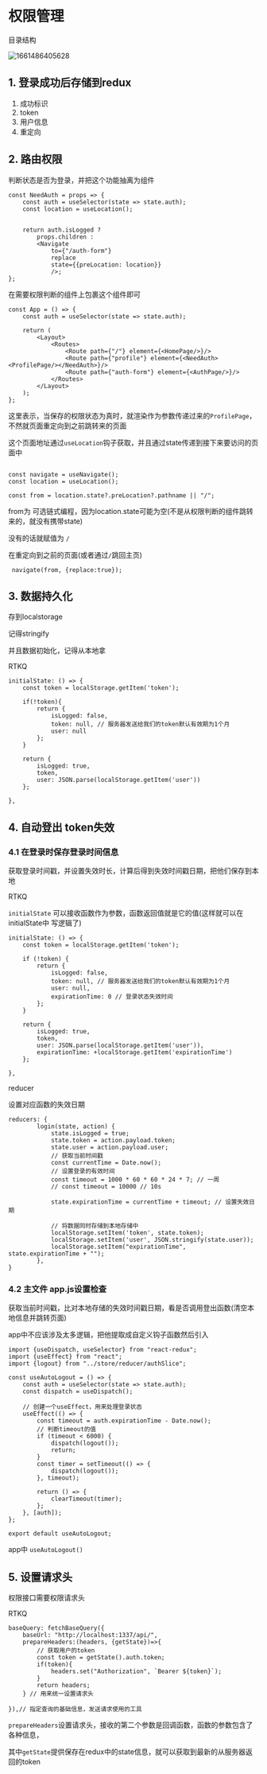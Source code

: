 # 权限管理

目录结构

![1661486405628](assets/1661486405628.png)



## 1. 登录成功后存储到redux

1. 成功标识
2. token
3. 用户信息
4. 重定向



## 2. 路由权限

判断状态是否为登录，并把这个功能抽离为组件

```react
const NeedAuth = props => {
    const auth = useSelector(state => state.auth);
    const location = useLocation();


    return auth.isLogged ?
        props.children :
        <Navigate
            to={"/auth-form"}
            replace
            state={{preLocation: location}}
            />;
};
```

在需要权限判断的组件上包裹这个组件即可

```react
const App = () => {
    const auth = useSelector(state => state.auth);

    return (
        <Layout>
            <Routes>
                <Route path={"/"} element={<HomePage/>}/>
                <Route path={"profile"} element={<NeedAuth><ProfilePage/></NeedAuth>}/>
                <Route path={"auth-form"} element={<AuthPage/>}/>
            </Routes>
        </Layout>
    );
};
```

这里表示，当保存的权限状态为真时，就渲染作为参数传递过来的`ProfilePage`，不然就页面重定向到之前跳转来的页面

这个页面地址通过`useLocation`钩子获取，并且通过state传递到接下来要访问的页面中

```react

const navigate = useNavigate();
const location = useLocation();

const from = location.state?.preLocation?.pathname || "/";
```

from为 可选链式编程，因为location.state可能为空(不是从权限判断的组件跳转来的，就没有携带state)

没有的话就赋值为 `/`

在重定向到之前的页面(或者通过`/`跳回主页)

```react
 navigate(from, {replace:true});
```



## 3. 数据持久化

存到localstorage

记得stringify

并且数据初始化，记得从本地拿 

RTKQ

```react
initialState: () => {
    const token = localStorage.getItem('token');

    if(!token){
        return {
            isLogged: false,
            token: null, // 服务器发送给我们的token默认有效期为1个月
            user: null
        };
    }

    return {
        isLogged: true,
        token,
        user: JSON.parse(localStorage.getItem('user'))
    };

},
```

## 



## 4. 自动登出 token失效

### 4.1 在登录时保存登录时间信息

获取登录时间戳，并设置失效时长，计算后得到失效时间戳日期，把他们保存到本地

RTKQ

`initialState` 可以接收函数作为参数，函数返回值就是它的值(这样就可以在initialState中 写逻辑了)

```react
initialState: () => {
    const token = localStorage.getItem('token');

    if (!token) {
        return {
            isLogged: false,
            token: null, // 服务器发送给我们的token默认有效期为1个月
            user: null,
            expirationTime: 0 // 登录状态失效时间
        };
    }

    return {
        isLogged: true,
        token,
        user: JSON.parse(localStorage.getItem('user')),
        expirationTime: +localStorage.getItem('expirationTime')
    };

},
```

reducer

设置对应函数的失效日期

```react
reducers: {
        login(state, action) {
            state.isLogged = true;
            state.token = action.payload.token;
            state.user = action.payload.user;
            // 获取当前时间戳
            const currentTime = Date.now();
            // 设置登录的有效时间
            const timeout = 1000 * 60 * 60 * 24 * 7; // 一周
            // const timeout = 10000 // 10s

            state.expirationTime = currentTime + timeout; // 设置失效日期

            // 将数据同时存储到本地存储中
            localStorage.setItem('token', state.token);
            localStorage.setItem('user', JSON.stringify(state.user));
            localStorage.setItem("expirationTime", state.expirationTime + "");
        },
}
```



### 4.2 主文件 app.js设置检查

获取当前时间戳，比对本地存储的失效时间戳日期，看是否调用登出函数(清空本地信息并跳转页面)

app中不应该涉及太多逻辑，把他提取成自定义钩子函数然后引入

```react
import {useDispatch, useSelector} from "react-redux";
import {useEffect} from "react";
import {logout} from "../store/reducer/authSlice";

const useAutoLogout = () => {
    const auth = useSelector(state => state.auth);
    const dispatch = useDispatch();

    // 创建一个useEffect，用来处理登录状态
    useEffect(() => {
        const timeout = auth.expirationTime - Date.now();
        // 判断timeout的值
        if (timeout < 6000) {
            dispatch(logout());
            return;
        }
        const timer = setTimeout(() => {
            dispatch(logout());
        }, timeout);

        return () => {
            clearTimeout(timer);
        };
    }, [auth]);
};

export default useAutoLogout;

```

app中 `useAutoLogout()`





## 5. 设置请求头

权限接口需要权限请求头

RTKQ

```react
baseQuery: fetchBaseQuery({
    baseUrl: "http://localhost:1337/api/",
    prepareHeaders:(headers, {getState})=>{
        // 获取用户的token
        const token = getState().auth.token;
        if(token){
            headers.set("Authorization", `Bearer ${token}`);
        }
        return headers;
    } // 用来统一设置请求头

}),// 指定查询的基础信息，发送请求使用的工具
```

`prepareHeaders`设置请求头，接收的第二个参数是回调函数，函数的参数包含了各种信息，

其中`getState`提供保存在redux中的state信息，就可以获取到最新的从服务器返回的token